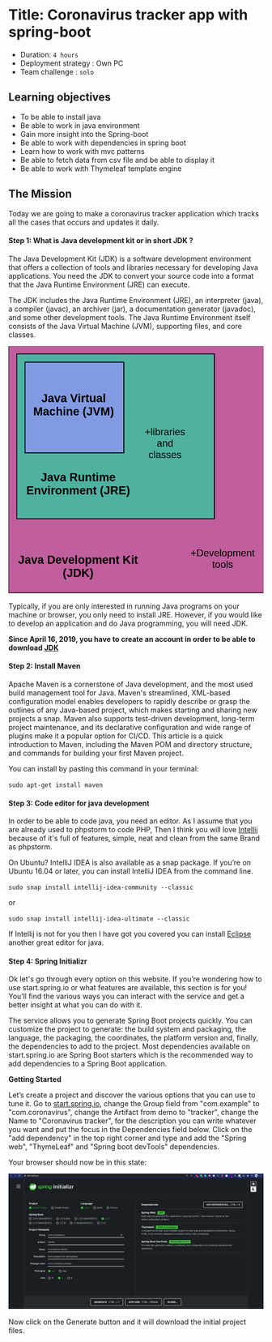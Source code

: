 # Title: Coronavirus tracker app with spring-boot
- Duration: `4 hours`
- Deployment strategy : Own PC
- Team challenge : `solo`
## Learning objectives
- To be able to install java
- Be able to work in java environment
- Gain more insight into the Spring-boot
- Be able to work with dependencies in spring boot
- Learn how to work with mvc patterns
- Be able to fetch data from csv file and be able to display it
- Be able to work with Thymeleaf template engine
## The Mission
Today we are going to make a coronavirus tracker application which tracks all the cases that occurs and updates it daily. 

#### Step 1: What is Java development kit or in short JDK ?
The Java Development Kit (JDK) is a software development environment that offers a collection of tools and libraries necessary for developing Java applications. You need the JDK to convert your source code into a format that the Java Runtime Environment (JRE) can execute.

The JDK includes the Java Runtime Environment (JRE), an interpreter (java), a compiler (javac), an archiver (jar), a documentation generator (javadoc), and some other development tools. The Java Runtime Environment itself consists of the Java Virtual Machine (JVM), supporting files, and core classes.

![JDK](jdk.png)

Typically, if you are only interested in running Java programs on your machine or browser, you only need to install JRE. However, if you would like to develop an application and do Java programming, you will need JDK.

**Since April 16, 2019, you have to create an account in order to be able to download [JDK](https://www.oracle.com/java/technologies/javase-jdk11-downloads.html)**


#### Step 2: Install Maven
Apache Maven is a cornerstone of Java development, and the most used build management tool for Java. Maven's streamlined, XML-based configuration model enables developers to rapidly describe or grasp the outlines of any Java-based project, which makes starting and sharing new projects a snap. Maven also supports test-driven development, long-term project maintenance, and its declarative configuration and wide range of plugins make it a popular option for CI/CD. This article is a quick introduction to Maven, including the Maven POM and directory structure, and commands for building your first Maven project.

You can install by pasting this command in your terminal:

` sudo apt-get install maven `


#### Step 3: Code editor for java development
In order to be able to code java, you need an editor. As I assume that you are already used to phpstorm to code PHP, Then I think you will love [Intellij](https://www.jetbrains.com/idea/download/#section=linux) because of it's full of features, simple, neat and clean from the same Brand as phpstorm.

On Ubuntu?
IntelliJ IDEA is also available as a snap package. If you’re on Ubuntu 16.04 or later, you can install IntelliJ IDEA from the command line.

` sudo snap install intellij-idea-community --classic `

or

` sudo snap install intellij-idea-ultimate --classic `

If Intellij is not for you then I have got you covered you can install [Eclipse](https://www.eclipse.org/downloads/download.php?file=/oomph/epp/2020-09/R/eclipse-inst-jre-linux64.tar.gz) another great editor for java.


#### Step 4: Spring Initializr
Ok let's go through every option on this website.
If you’re wondering how to use start.spring.io or what features are available, this section is for you! You’ll find the various ways you can interact with the service and get a better insight at what you can do with it.

The service allows you to generate Spring Boot projects quickly. You can customize the project to generate: the build system and packaging, the language, the packaging, the coordinates, the platform version and, finally, the dependencies to add to the project. Most dependencies available on start.spring.io are Spring Boot starters which is the recommended way to add dependencies to a Spring Boot application.

**Getting Started**

Let’s create a project and discover the various options that you can use to tune it. Go to [start.spring.io](https://start.spring.io), change the Group field from "com.example" to "com.coronavirus", change the Artifact from demo to "tracker", change the Name to "Coronavirus tracker", for the description you can write whatever you want and put the focus in the Dependencies field below. Click on the "add dependency" in the top right corner and type and add the "Spring web", "ThymeLeaf" and "Spring boot devTools" dependencies.

Your browser should now be in this state:

![](springInitializr.png)

Now click on the Generate button and it will download the initial project files.
